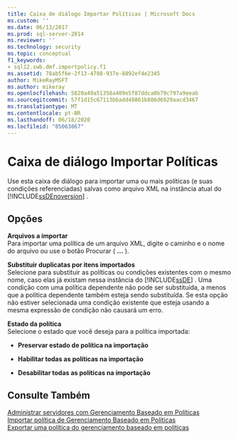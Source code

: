 ```yaml
---
title: Caixa de diálogo Importar Políticas | Microsoft Docs
ms.custom: ''
ms.date: 06/13/2017
ms.prod: sql-server-2014
ms.reviewer: ''
ms.technology: security
ms.topic: conceptual
f1_keywords:
- sql12.swb.dmf.importpolicy.f1
ms.assetid: 78ab5f6e-2f13-4788-937e-8892ef4e2345
author: MikeRayMSFT
ms.author: mikeray
ms.openlocfilehash: 5820a49a51358a409e5f87ddca0b79c797a9eeab
ms.sourcegitcommit: 57f1d15c67113bbadd40861b886d6929aacd3467
ms.translationtype: MT
ms.contentlocale: pt-BR
ms.lasthandoff: 06/18/2020
ms.locfileid: "85063867"
---
```

# <a name="import-policies-dialog-box"></a>Caixa de diálogo Importar Políticas
  Use esta caixa de diálogo para importar uma ou mais políticas (e suas condições referenciadas) salvas como arquivo XML na instância atual do [!INCLUDE[ssDEnoversion](../../includes/ssdenoversion-md.md)] .  
  
## <a name="options"></a>Opções  
 **Arquivos a importar**  
 Para importar uma política de um arquivo XML, digite o caminho e o nome do arquivo ou use o botão Procurar ( **...** ).  
  
 **Substituir duplicatas por itens importados**  
 Selecione para substituir as políticas ou condições existentes com o mesmo nome, caso elas já existam nessa instância do [!INCLUDE[ssDE](../../includes/ssde-md.md)] . Uma condição com uma política dependente não pode ser substituída, a menos que a política dependente também esteja sendo substituída. Se esta opção não estiver selecionada uma condição existente que esteja usando a mesma expressão de condição não causará um erro.  
  
 **Estado da política**  
 Selecione o estado que você deseja para a política importada:  
  
-   **Preservar estado de política na importação**  
  
-   **Habilitar todas as políticas na importação**  
  
-   **Desabilitar todas as políticas na importação**  
  
## <a name="see-also"></a>Consulte Também  
 [Administrar servidores com Gerenciamento Baseado em Políticas](administer-servers-by-using-policy-based-management.md)   
 [Importar política de Gerenciamento Baseado em Políticas](import-a-policy-based-management-policy.md)   
 [Exportar uma política do gerenciamento baseado em políticas](export-a-policy-based-management-policy.md)  
  
  
